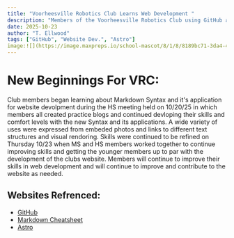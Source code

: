 ```yaml
---
title: "Voorheesville Robotics Club Learns Web Development "
description: "Members of the Voorheesville Robotics Club using GitHub and Astro learn web development and editing in the creation of this Website."
date: 2025-10-23
author: "T. Ellwood"
tags: ["GitHub", "Website Dev.", "Astro"] 
image:![](https://image.maxpreps.io/school-mascot/8/1/8/8189bc71-3da4-4932-afdd-788cd761d6ce.gif?version=636584101800000000&width=1024&height=1024)
---
```


# New Beginnings For VRC:

Club members began learning about Markdown Syntax and it's application for website devolpment during the HS meeting held on 10/20/25 in which members all created practice blogs and continued devloping their skills and comfort levels with the new Syntax and its applications. A wide variety of uses were expressed from embeded photos and links to different text structures and visual rendoring. Skills were continued to be refined on Thursday 10/23 when MS and HS members worked together to continue improving skills and getting the younger members up to par with the development of the clubs website. Members will continue to improve their skills in web development and will continue to improve and contribute to the website as needed.

## Websites Refrenced:
- [GitHub](https://github.com/)
- [Markdown Cheatsheet](https://www.markdownguide.org/cheat-sheet/)
- [Astro](https://astro.build/)


